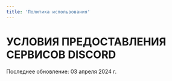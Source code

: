 ```yaml
---
title: 'Политика использования'
---
```


# УСЛОВИЯ ПРЕДОСТАВЛЕНИЯ СЕРВИСОВ DISCORD

Последнее обновление: 03 апреля 2024 г.
